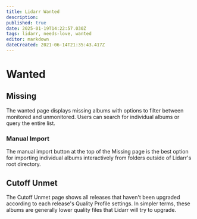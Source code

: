 ```yaml
---
title: Lidarr Wanted
description: 
published: true
date: 2025-01-19T14:22:57.030Z
tags: lidarr, needs-love, wanted
editor: markdown
dateCreated: 2021-06-14T21:35:43.417Z
---
```


# Wanted

## Missing

The wanted page displays missing albums with options to filter between monitored and unmonitored. Users can search for individual albums or query the entire list. 

### Manual Import

The manual import button at the top of the Missing page is the best option for importing individual albums interactively from folders outside of Lidarr's root directory.

## Cutoff Unmet

The Cutoff Unmet page shows all releases that haven't been upgraded according to each release's Quality Profile settings. In simpler terms, these albums are generally lower quality files that Lidarr will try to upgrade.
